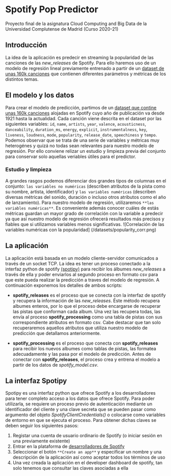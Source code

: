 # Spotify Pop Predictor
Proyecto final de la asignatura Cloud Computing and Big Data de la Universidad Complutense de Madrid (Curso 2020-21)

## Introducción
La idea de la aplicación es predecir en streaming la popularidad de las canciones de las *new_releases* de Spotify. Para ello haremos uso de un modelo de regresión lineal previamente entrenado a partir de un [dataset de unas 160k canciones](https://www.kaggle.com/yamaerenay/spotify-dataset-19212020-160k-tracks) que contienen diferentes parámetros y métricas de los distintos temas.

## El modelo y los datos
Para crear el modelo de predicción, partimos de un [dataset que contine unas 160k canciones](https://www.kaggle.com/yamaerenay/spotify-dataset-19212020-160k-tracks) alojadas en Spotify cuyo año de publicación va desde 1921 hasta la actualidad. Cada canción viene descrita en el dataset por las siguientes variables: `id`, `name`, `artists`, `year`, `valence`, `acousticness`, `danceability`, `duration_ms`, `energy`, `explicit`, `instrumentalness`, `key`, `liveness`, `loudness`, `mode`, `popularity`, `release_date`, `speechiness` y `tempo`. Podemos observar que se trata de una serie de variables y métricas muy heterogénes y quizá no todas sean relevantes para nuestro modelo de regresión. Por ello conviene relizar un estudio y limpieza previa del conjunto para conservar solo aquellas veriables útiles para el predictor. 

 ### Estudio y limpieza 
 A grandes rasgos podemos diferenciar dos grandes tipos de columnas en el conjunto: `las variables no numéricas` (describen atributos de la pista como su nombre, artista, identificador) y `las variables numéricas` (describen diversas métricas del sonido, duración o incluso otros atributos como el año de lanzamiento). Para nuestro modelo de regresión, utilizaremos `**las variables numéricas**`. 
 Es conveniente además conocer cuáles de estás métricas guardan un mayor grado de correlación con la variable a predecir ya que así nuestro modelo de regresión ofrecerá resultados más precisos y fiables que si utilizamos variables menos significativas. ![Correlación de las variables numéricas con la popularidad] (/datasets/popularity_corr.png)

## La aplicación
La aplicación está basada en un modelo cliente-servidor comunicados a través de un socket TCP. La idea es tener un proceso conectado a la interfaz python de spotify [(spotipy)](https://spotipy.readthedocs.io/en/2.16.1/#module-spotipy.client) para recibir los álbumes *new_releases* a través de ella y poder enviarlos al segundo proceso en formato csv para que este pueda realizar la predicción a traves del modelo de regresión. A continuación exponemos los detalles de ambos scripts:

 - **spotify_releases** es el proceso que se conecta con la interfaz de spotify y recupera la información de las *new_releases*. Éste método recupera albumes enteros, por lo que el proceso debe encargarse de recuperar las pistas que conforman cada album. Una vez las recupera todas, las envía al proceso **spotify_processing** como una tabla de pistas con sus correspondiente atributos en formato csv. Cabe destacar que tan solo recuperaremos aquellos atributos que utiliza nuestro modelo de predicción que detallamos anteriormente.

- **spotify_processing** es el proceso que conecta con **spotify_releases** para recibir los nuevos albumes como tablas de pistas, las formatea adecuadamente y las pasa por el modelo de predicción. Antes de conectar con **spotify_releases**, el proceso crea y entrena el modelo a partir de los datos de *spotify_model.csv*.

## La interfaz Spotipy
Spotipy es una interfaz python que ofrece Spotify a los desarrolladores para tener completo acceso a los datos que ofrece Spotify. Para poder utilizarla, se requiere un proceso previo de autenticación mediante un identificador del cliente y una clave secreta que se pueden pasar como argumento del objeto *SpotifyClientCredentials()* o colocarse como variables de entorno en que se ejecuta el proceso. Para obtener dichas claves se deben seguir los siguientes pasos:

 1. Registar una cuenta de usuario ordinario de Spotify (o iniciar sesión en una previamente existente)
 2. Entrar en la plataforma de [desarrolladores de Spotify](https://developer.spotify.com/dashboard)
 3. Seleccionar el botón `**Create an app**` y especificar un nombre y una descripción de la aplicación así como aceptar todos los términos de uso
 4. Una vez creada la aplicación en el developer dashboard de spotify, tan solo tenemos que consultar las claves asociadas a ella
